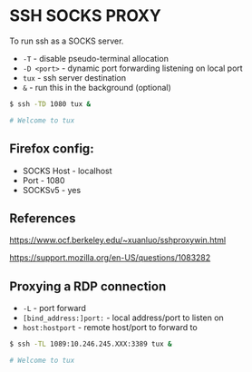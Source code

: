 # SSH SOCKS PROXY

To run ssh as a SOCKS server.

-   `-T` - disable pseudo-terminal allocation
-   `-D <port>` - dynamic port forwarding listening on local port
-   `tux` - ssh server destination
-   `&` - run this in the background (optional)

```sh
$ ssh -TD 1080 tux &

# Welcome to tux
```

## Firefox config:

-   SOCKS Host - localhost
-   Port - 1080
-   SOCKSv5 - yes

## References

<https://www.ocf.berkeley.edu/~xuanluo/sshproxywin.html>

<https://support.mozilla.org/en-US/questions/1083282>

## Proxying a RDP connection

-   `-L` - port forward
-   `[bind_address:]port:` - local address/port to listen on
-   `host:hostport` - remote host/port to forward to

```sh
$ ssh -TL 1089:10.246.245.XXX:3389 tux &

# Welcome to tux
```
